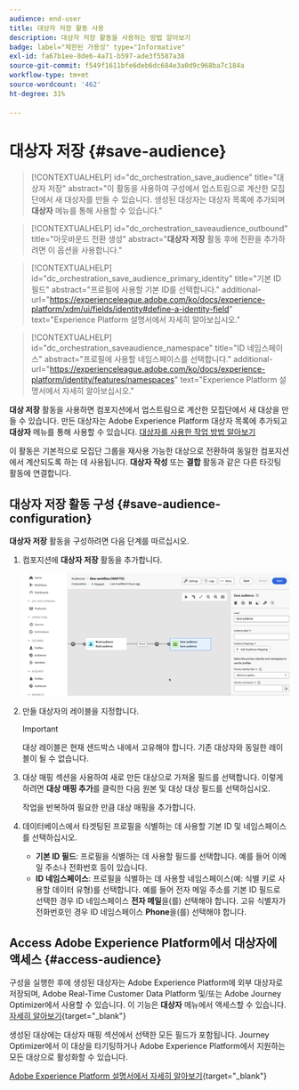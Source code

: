 ```yaml
---
audience: end-user
title: 대상자 저장 활동 사용
description: 대상자 저장 활동을 사용하는 방법 알아보기
badge: label="제한된 가용성" type="Informative"
exl-id: fa67b1ee-8de6-4a71-b597-ade3f5587a38
source-git-commit: f549f1611bfe6deb6dc684e3a0d9c968ba7c184a
workflow-type: tm+mt
source-wordcount: '462'
ht-degree: 31%

---
```


# 대상자 저장 {#save-audience}

>[!CONTEXTUALHELP]
>id="dc_orchestration_save_audience"
>title="대상자 저장"
>abstract="이 활동을 사용하여 구성에서 업스트림으로 계산한 모집단에서 새 대상자를 만들 수 있습니다. 생성된 대상자는 대상자 목록에 추가되며 **대상자** 메뉴를 통해 사용할 수 있습니다."

>[!CONTEXTUALHELP]
>id="dc_orchestration_saveaudience_outbound"
>title="아웃바운드 전환 생성"
>abstract="**대상자 저장** 활동 후에 전환을 추가하려면 이 옵션을 사용합니다."

>[!CONTEXTUALHELP]
>id="dc_orchestration_save_audience_primary_identity"
>title="기본 ID 필드"
>abstract="프로필에 사용할 기본 ID를 선택합니다."
>additional-url="https://experienceleague.adobe.com/ko/docs/experience-platform/xdm/ui/fields/identity#define-a-identity-field" text="Experience Platform 설명서에서 자세히 알아보십시오."

>[!CONTEXTUALHELP]
>id="dc_orchestration_saveaudience_namespace"
>title="ID 네임스페이스"
>abstract="프로필에 사용할 네임스페이스를 선택합니다."
>additional-url="https://experienceleague.adobe.com/ko/docs/experience-platform/identity/features/namespaces" text="Experience Platform 설명서에서 자세히 알아보십시오."

**대상 저장** 활동을 사용하면 컴포지션에서 업스트림으로 계산한 모집단에서 새 대상을 만들 수 있습니다. 만든 대상자는 Adobe Experience Platform 대상자 목록에 추가되고 **대상자** 메뉴를 통해 사용할 수 있습니다. [대상자를 사용한 작업 방법 알아보기](../../start/audiences.md)

이 활동은 기본적으로 모집단 그룹을 재사용 가능한 대상으로 전환하여 동일한 컴포지션에서 계산되도록 하는 데 사용됩니다. **대상자 작성** 또는 **결합** 활동과 같은 다른 타깃팅 활동에 연결합니다.

## 대상자 저장 활동 구성 {#save-audience-configuration}

**대상자 저장** 활동을 구성하려면 다음 단계를 따르십시오.

1. 컴포지션에 **대상자 저장** 활동을 추가합니다.

   ![](../assets/save-audience.png)

1. 만들 대상자의 레이블을 지정합니다.

   >[!IMPORTANT]
   >
   >대상 레이블은 현재 샌드박스 내에서 고유해야 합니다. 기존 대상자와 동일한 레이블이 될 수 없습니다.

1. 대상 매핑 섹션을 사용하여 새로 만든 대상으로 가져올 필드를 선택합니다. 이렇게 하려면 **대상 매핑 추가**&#x200B;를 클릭한 다음 원본 및 대상 대상 필드를 선택하십시오.

   작업을 반복하여 필요한 만큼 대상 매핑을 추가합니다.

1. 데이터베이스에서 타겟팅된 프로필을 식별하는 데 사용할 기본 ID 및 네임스페이스를 선택하십시오.

   * **기본 ID 필드**: 프로필을 식별하는 데 사용할 필드를 선택합니다. 예를 들어 이메일 주소나 전화번호 등이 있습니다.
   * **ID 네임스페이스**: 프로필을 식별하는 데 사용할 네임스페이스(예: 식별 키로 사용할 데이터 유형)를 선택합니다. 예를 들어 전자 메일 주소를 기본 ID 필드로 선택한 경우 ID 네임스페이스 **전자 메일**&#x200B;을(를) 선택해야 합니다. 고유 식별자가 전화번호인 경우 ID 네임스페이스 **Phone**&#x200B;을(를) 선택해야 합니다.

## Access Adobe Experience Platform에서 대상자에 액세스 {#access-audience}

구성을 실행한 후에 생성된 대상자는 Adobe Experience Platform에 외부 대상자로 저장되며, Adobe Real-Time Customer Data Platform 및/또는 Adobe Journey Optimizer에서 사용할 수 있습니다. 이 기능은 **대상자** 메뉴에서 액세스할 수 있습니다. [자세히 알아보기](https://experienceleague.adobe.com/ko/docs/experience-platform/segmentation/ui/audience-portal){target="_blank"}

생성된 대상에는 대상자 매핑 섹션에서 선택한 모든 필드가 포함됩니다. Journey Optimizer에서 이 대상을 타기팅하거나 Adobe Experience Platform에서 지원하는 모든 대상으로 활성화할 수 있습니다.

[Adobe Experience Platform 설명서에서 자세히 알아보기](https://experienceleague.adobe.com/ko/docs/experience-platform/segmentation/ui/audience-portal){target="_blank"}

<!--

## Example{#save-audience-example}

The following example illustrates a simple audience update from targeting. A scheduler is added to run the workflow once a month. A query recovers all the profiles subscribed to the different application services available. The **Save audience** activity updates the audience by deleting profiles that have unsubscribed from the service since the last workflow execution and by adding the newly subscribed profiles.
-->
